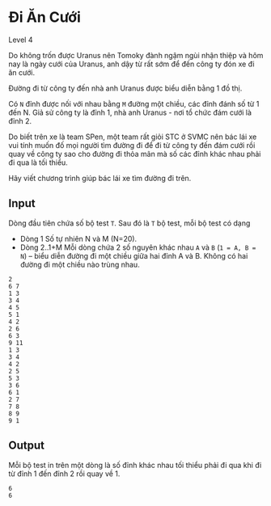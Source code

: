 # Đi Ăn Cưới

 Level 4

Do không trốn được Uranus nên Tomoky đành ngậm ngùi nhận thiệp và hôm nay là ngày cưới của Uranus, anh dậy từ rất sớm để đến công ty đón xe đi ăn cưới.

Đường đi từ công ty đến nhà anh Uranus được biểu diễn bằng 1 đồ thị.

Có `N` đỉnh được nối với nhau bằng `M` đường một chiều, các đỉnh đánh số từ 1 đến N.
Giả sử công ty là đỉnh 1, nhà anh Uranus - nơi tổ chức đám cưới là đỉnh 2.

Do biết trên xe là team SPen, một team rất giỏi STC ở SVMC nên bác lái xe vui tính muốn đố mọi người tìm đường đi để đi từ công ty đến đám cưới rồi quay về công ty sao cho đường đi thỏa mãn mà số các đỉnh khác nhau phải đi qua là tối thiểu.

Hãy viết chương trình giúp bác lái xe tìm đường đi trên.

## Input

Dòng đầu tiên chứa số bộ test `T`.
Sau đó là `T` bộ test, mỗi bộ test có dạng
- Dòng 1 Số tự nhiên N và M (N=20).
- Dòng 2..1+M Mỗi dòng chứa 2 số nguyên khác nhau `A` và `B` (`1 = A, B = N`) – biểu diễn đường đi một chiều giữa hai đỉnh A và B.
  Không có hai đường đi một chiều nào trùng nhau.

```
2
6 7
1 3
3 4
4 5
5 1
4 2
2 6
6 3
9 11
1 3
3 4
4 2
2 5
5 3
3 6
6 1
2 7
7 8
8 9
9 1
```

## Output

Mỗi bộ test in trên một dòng là số đỉnh khác nhau tối thiểu phải đi qua khi đi từ đỉnh 1 đến đỉnh 2 rồi quay về 1.

```
6
6
```